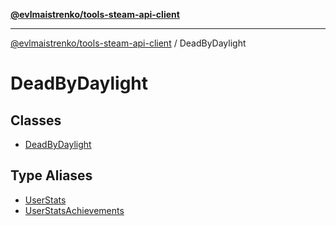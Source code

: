 [**@evlmaistrenko/tools-steam-api-client**](../../README.md)

---

[@evlmaistrenko/tools-steam-api-client](../../README.md) / DeadByDaylight

# DeadByDaylight

## Classes

- [DeadByDaylight](classes/DeadByDaylight.md)

## Type Aliases

- [UserStats](type-aliases/UserStats.md)
- [UserStatsAchievements](type-aliases/UserStatsAchievements.md)
